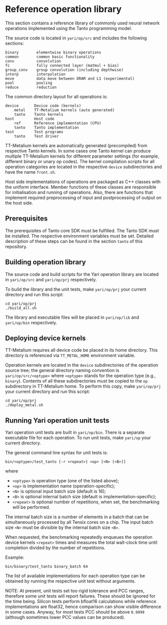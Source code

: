 
# Reference operation library

This section contains a reference library of commonly used neural network
operations implemented using the Tanto programming model.

The source code is located in `yari/op/src` and includes the following sections:

```
binary        elementwise binary operations
common        common basic functionality
conv          convolution
fc            fully connected layer (matmul + bias)
group_conv    group convolution (including depthwise)
interp        interpolation
move          data move between DRAM and L1 (experimental)
pool          pooling
reduce        reduction
```

The common directory layout for all operations is:

```
device       Device code (kernels)
    metal    TT-Metalium kernels (auto generated)
    tanto    Tanto kernels
host         Host code
    ref      Reference implementation (CPU)
    tanto    Tanto implementation
test         Test programs
    tanto    Test driver
```

TT-Metalium kernels are automatically generated (precompiled) from respective Tanto kernels. 
In some cases one Tanto kernel can produce multiple TT-Metalium kernels for different parameter settings 
(for example, different binary or unary op codes).
The kernel compilation scripts for all operation categories are located in the respective 
`device` subdirectories and have the name `front.sh`.

Host side implementations of operations are packaged as C++ classes with the uniform interface.
Member functions of these classes are responsible for initialisation and running of operations. 
Also, there are functions that implement required preprocessing of input and postprocessing 
of output on the host side.


## Prerequisites

The prerequisites of Tanto core SDK must be fulfilled.
The Tanto SDK must be installed.
The respective environment variables must be set.
Detailed description of these steps can be found in the section `tanto` of this repository.


## Building operation library

The source code and build scripts for the Yari operation library are located in 
`yari/op/src` and `yari/op/prj` respectively.

To build the library and the unit tests, make  `yari/op/prj` your current directory 
and run this script:

```
cd yari/op/prj
./build_all.sh
```

The library and executable files will be placed in `yari/op/lib` and `yari/op/bin` respectively.


## Deploying device kernels

TT-Metalium requires all device code be placed in its home directory. 
This directory is referenced via `TT_METAL_HOME` environment variable.

Operation kernels are located in the `device` subdirectories of the operation source tree; 
the general directory naming convention is `yari/op/src/<optype>` 
where `<optype>` stands for the operation type (e.g., `binary`). 
Contents of all these subdirectories must be copied to the `op` subdirectory in TT-Metalium home.
To perform this copy, make `yari/op/prj` your current directory and run this script:

```
cd yari/op/prj
./deploy_metal.sh
```


## Running Yari operation unit tests

Yari operation unit tests are built in `yari/op/bin`. 
There is a separate executable file for each operation. 
To run unit tests, make `yari/op` your current directory.

The general command line syntax for unit tests is:

```
bin/<optype>/test_tanto [-r <repeat>] <op> [<N> [<B>]]
```

where

- `<optype>` is operation type (one of the listed above);
- `<op>` is implementation name (operation-specific);
- `<N>` is optional input batch size (default is 16);
- `<B>` is optional internal batch size (default is implementation-specific);
- `<repeat>` is optional number of repetitions, when set, the benchmarking will be performed.

The internal batch size is a number of elements in a batch that can be simultaneously processed 
by all Tensix cores on a chip. 
The input batch size `<N>` must be divisible by the internal batch size `<B>`.

When requested, the benchmarking repeatedly enqueues the operation device kernels `<repeat>` times 
and measures the total wall-clock time until completion divided by the number of repetitions.

Example:

```
bin/binary/test_tanto binary_batch 64
```

The list of available implementations for each operation type can be obtained by running the respective 
unit test without arguments.

NOTE: At present, unit tests set too rigid tolerance and PCC ranges, 
therefore some unit tests will report failures. These should be ignored for the time being. 
Silicon tests perform bfloat16 calculations while reference implementations are float32, 
hence comparison can show visible difference in some cases. 
Anyway, for most tests PCC should be above `0.9999` (although sometimes lower PCC values can be produced).

